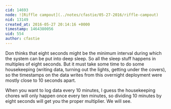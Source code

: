 ```yaml
---
cid: 14693
node: ![Riffle campout](../notes/cfastie/05-27-2016/riffle-campout)
nid: 13149
created_at: 2016-05-27 20:14:16 +0000
timestamp: 1464380056
uid: 554
author: cfastie
---
```


Don thinks that eight seconds might be the minimum interval during which the system can be put into deep sleep. So all the sleep stuff happens in multiples of eight seconds. But it must take some time to do some housekeeping (writing data, turning out the lights, getting under the covers), so the timestamps on the data writes from this overnight deployment were mostly close to 10 seconds apart.

When you want to log data every 10 minutes, I guess the housekeeping chores will only happen once every ten minutes, so dividing 10 minutes by eight seconds will get you the proper multiplier. We will see.